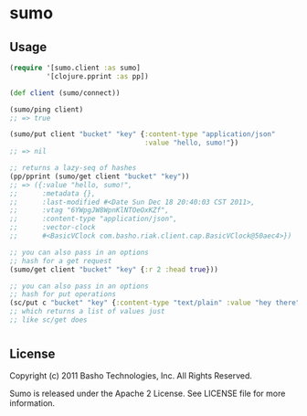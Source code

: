 # sumo

## Usage
```clojure
(require '[sumo.client :as sumo]
         '[clojure.pprint :as pp])

(def client (sumo/connect))

(sumo/ping client)
;; => true

(sumo/put client "bucket" "key" {:content-type "application/json"
                                 :value "hello, sumo!"})
;; => nil

;; returns a lazy-seq of hashes
(pp/pprint (sumo/get client "bucket" "key"))
;; => ({:value "hello, sumo!",
;;      :metadata {},
;;      :last-modified #<Date Sun Dec 18 20:40:03 CST 2011>,
;;      :vtag "6YWpgJW8WpnKlNTOeOxKZf",
;;      :content-type "application/json",
;;      :vector-clock
;;      #<BasicVClock com.basho.riak.client.cap.BasicVClock@50aec4>})

;; you can also pass in an options
;; hash for a get request
(sumo/get client "bucket" "key" {:r 2 :head true}))

;; you can also pass in an options
;; hash for put operations
(sc/put c "bucket" "key" {:content-type "text/plain" :value "hey there"} {:w 3 :return-body true})
;; which returns a list of values just
;; like sc/get does
```
#
## License
Copyright (c) 2011 Basho Technologies, Inc.  All Rights Reserved.

Sumo is released under the Apache 2 License. See LICENSE file for more information.
